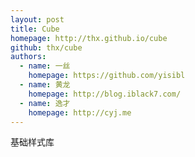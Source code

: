 ```yaml
---
layout: post
title: Cube
homepage: http://thx.github.io/cube
github: thx/cube
authors:
  - name: 一丝
    homepage: https://github.com/yisibl
  - name: 黄龙
    homepage: http://blog.iblack7.com/
  - name: 逸才
    homepage: http://cyj.me
---
```


基础样式库